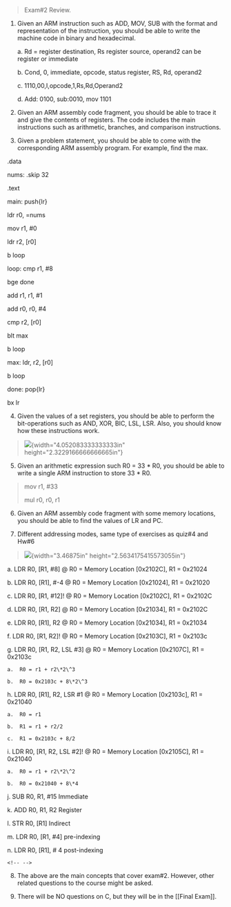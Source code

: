 > Exam#2 Review.

1.  Given an ARM instruction such as ADD, MOV, SUB with the format and representation of the instruction, you should be able to write the machine code in binary and hexadecimal.

    a.  Rd = register destination, Rs register source, operand2 can be register or immediate

    b.  Cond, 0, immediate, opcode, status register, RS, Rd, operand2

    c.  1110,00,I,opcode,1,Rs,Rd,Operand2

    d.  Add: 0100, sub:0010, mov 1101

2.  Given an ARM assembly code fragment, you should be able to trace it and give the contents of registers. The code includes the main instructions such as arithmetic, branches, and comparison instructions.

3.  Given a problem statement, you should be able to come with the corresponding ARM assembly program. For example, find the max.

.data

nums: .skip 32

.text

main: push{lr}

ldr r0, =nums

mov r1, \#0

ldr r2, \[r0\]

b loop

loop: cmp r1, \#8

bge done

add r1, r1, \#1

add r0, r0, \#4

cmp r2, \[r0\]

blt max

b loop

max: ldr, r2, \[r0\]

b loop

done: pop{lr}

bx lr

4.  Given the values of a set registers, you should be able to perform the bit-operations such as AND, XOR, BIC, LSL, LSR. Also, you should know how these instructions work.

> ![](media/image1.png){width="4.052083333333333in" height="2.3229166666666665in"}

5.  Given an arithmetic expression such R0 = 33 \* R0, you should be able to write a single ARM instruction to store 33 \* R0.

> mov r1, \#33
>
> mul r0, r0, r1

6.  Given an ARM assembly code fragment with some memory locations, you should be able to find the values of LR and PC.

7.  Different addressing modes, same type of exercises as quiz#4 and Hw#6

> ![](media/image2.png){width="3.46875in" height="2.5634175415573055in"}

a.  LDR R0, \[R1, \#8\] @ R0 = Memory Location \[0x2102C\], R1 = 0x21024

b.  LDR R0, \[R1\], \#-4 @ R0 = Memory Location \[0x21024\], R1 = 0x21020

c.  LDR R0, \[R1, \#12\]! @ R0 = Memory Location \[0x2102C\], R1 = 0x2102C

d.  LDR R0, \[R1, R2\] @ R0 = Memory Location \[0x21034\], R1 = 0x2102C

e.  LDR R0, \[R1\], R2 @ R0 = Memory Location \[0x21034\], R1 = 0x21034

f.  LDR R0, \[R1, R2\]! @ R0 = Memory Location \[0x2103C\], R1 = 0x2103c

g.  LDR R0, \[R1, R2, LSL \#3\] @ R0 = Memory Location \[0x2107C\], R1 = 0x2103c

    a.  R0 = r1 + r2\*2\^3

    b.  R0 = 0x2103c + 8\*2\^3

h.  LDR R0, \[R1\], R2, LSR \#1 @ R0 = Memory Location \[0x2103c\], R1 = 0x21040

    a.  R0 = r1

    b.  R1 = r1 + r2/2

    c.  R1 = 0x2103c + 8/2

i.  LDR R0, \[R1, R2, LSL \#2\]! @ R0 = Memory Location \[0x2105C\], R1 = 0x21040

    a.  R0 = r1 + r2\*2\^2

    b.  R0 = 0x21040 + 8\*4

j.  SUB R0, R1, \#15 Immediate

k.  ADD R0, R1, R2 Register

l.  STR R0, \[R1\] Indirect

m.  LDR R0, \[R1, \#4\] pre-indexing

n.  LDR R0, \[R1\], \# 4 post-indexing

```{=html}
<!-- -->
```
8.  The above are the main concepts that cover exam#2. However, other related questions to the course might be asked.

9.  There will be NO questions on C, but they will be in the [[Final Exam]].
